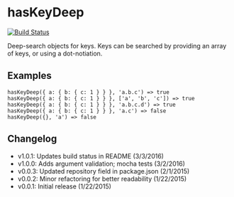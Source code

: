 hasKeyDeep
==========

[![Build Status](https://travis-ci.org/ryanaghdam/has-key-deep.svg?branch=master)](https://travis-ci.org/ryanaghdam/has-key-deep)

Deep-search objects for keys.  Keys can be searched by providing an array of
keys, or using a dot-notiation.

Examples
--------

```
hasKeyDeep({ a: { b: { c: 1 } } }, 'a.b.c') => true
hasKeyDeep({ a: { b: { c: 1 } } }, ['a', 'b', 'c']) => true
hasKeyDeep({ a: { b: { c: 1 } } }, 'a.b.c.d') => true
hasKeyDeep({ a: { b: { c: 1 } } }, 'a.c') => false
hasKeyDeep({}, 'a') => false
```

Changelog
---------

- v1.0.1: Updates build status in README (3/3/2016)
- v1.0.0: Adds argument validation; mocha tests (3/2/2016)
- v0.0.3: Updated repository field in package.json (2/1/2015)
- v0.0.2: Minor refactoring for better readability (1/22/2015)
- v0.0.1: Initial release (1/22/2015)
